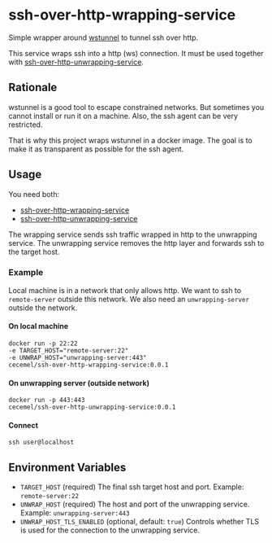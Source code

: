 # ssh-over-http-wrapping-service

Simple wrapper around [wstunnel](https://github.com/erebe/wstunnel) to tunnel ssh over http.

This service wraps ssh into a http (ws) connection.
It must be used together with [ssh-over-http-unwrapping-service](https://github.com/cecemel/ssh-over-http-unwrapping-service).

## Rationale

wstunnel is a good tool to escape constrained networks.
But sometimes you cannot install or run it on a machine.
Also, the ssh agent can be very restricted.

That is why this project wraps wstunnel in a docker image.
The goal is to make it as transparent as possible for the ssh agent.

## Usage
You need both:
- [ssh-over-http-wrapping-service](https://github.com/cecemel/ssh-over-http-wrapping-service)
- [ssh-over-http-unwrapping-service](https://github.com/cecemel/ssh-over-http-unwrapping-service)

The wrapping service sends ssh traffic wrapped in http to the unwrapping service.
The unwrapping service removes the http layer and forwards ssh to the target host.

### Example

Local machine is in a network that only allows http.
We want to ssh to `remote-server` outside this network.
We also need an `unwrapping-server` outside the network.

#### On local machine
```
docker run -p 22:22
-e TARGET_HOST="remote-server:22"
-e UNWRAP_HOST="unwrapping-server:443"
cecemel/ssh-over-http-wrapping-service:0.0.1
```
#### On unwrapping server (outside network)
```
docker run -p 443:443
cecemel/ssh-over-http-unwrapping-service:0.0.1
```
#### Connect
```
ssh user@localhost
```
## Environment Variables
- `TARGET_HOST` (required)
  The final ssh target host and port.
  Example: `remote-server:22`
- `UNWRAP_HOST` (required)
  The host and port of the unwrapping service.
  Example: `unwrapping-server:443`
- `UNWRAP_HOST_TLS_ENABLED` (optional, default: `true`)
  Controls whether TLS is used for the connection to the unwrapping service.
